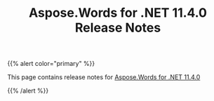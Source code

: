 ﻿---
title: Aspose.Words for .NET 11.4.0 Release Notes
description: "Aspose.Words for .NET 11.4.0 Release Notes – learn about the latest updates and fixes."
type: docs
weight: 70
url: /net/aspose-words-for-net-11-4-0-release-notes/
---

{{% alert color="primary" %}} 

This page contains release notes for [Aspose.Words for .NET 11.4.0](https://www.nuget.org/packages/Aspose.Words/11.4.0)

{{% /alert %}}
